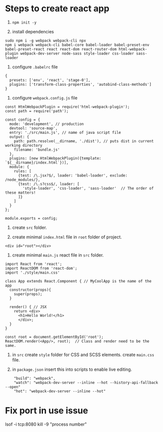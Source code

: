 # Steps to create react app

1. `npm init -y`

1. install dependencies
```
sudo npm i -g webpack webpack-cli npx
npm i webpack webpack-cli babel-core babel-loader babel-preset-env babel-preset-react react react-dom react-router-dom html-webpack-plugin webpack-dev-server node-sass style-loader css-loader sass-loader
``` 

1. configure `.babelrc` file
```
{
  presets: ['env', 'react', 'stage-0'],
  plugins: ['transform-class-properties', 'autobind-class-methods']
}
```

1. configure `webpack.config.js` file
```
const HtmlWebpackPlugin = require('html-webpack-plugin');
const path = require('path');

const config = {
  mode: 'development', // production
  devtool: 'source-map',
  entry: './src/main.js', // name of java script file
  output: {
    path: path.resolve(__dirname, './dist'), // puts dist in current working directory
    filename: 'bundle.js'
  },
  plugins: [new HtmlWebpackPlugin({template: `${__dirname}/index.html`})],
  module: {
    rules: [
      {test: /\.jsx?$/, loader: 'babel-loader', exclude: /node_modules/},
      {test: /\.s?css$/, loader: [
        'style-loader', 'css-loader', 'sass-loader'  // The order of these matters!
      ]}
    ]
  }
};

module.exports = config;
```

1. create `src` folder.

1. create minimal `index.html` file in `root` folder of project.
```
<div id="root"></div>
```

1. create minimal `main.js` react file in `src` folder.
```
import React from 'react';
import ReactDOM from 'react-dom';
import './style/main.css'

class App extends React.Component { // MyCoolApp is the name of the app
  constructor(props){
    super(props);
  }

  render() { // JSX
    return <div>
      <h1>Hello World!</h1>
      </div>;
  }
}

const root = document.getElementById('root');
ReactDOM.render(<App/>, root);  // Class and render need to be the same.
```

1. in `src` create `style` folder for CSS and SCSS elements.
create `main.css` file.

1. in `package.json` insert this into scripts to enable live editing.
```
    "build": "webpack",
    "watch": "webpack-dev-server --inline --hot --history-api-fallback --open"
    "hot": "webpack-dev-server --inline --hot"
```

# Fix port in use issue
lsof -i tcp:8080
kill -9 "process number"
